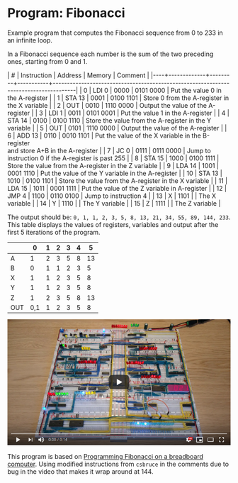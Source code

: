 # Program: Fibonacci

Example program that computes the Fibonacci sequence from 0 to 233 in an infinite loop.

In a Fibonacci sequence each number is the sum of the two preceding ones, starting from 0 and 1.

|  # | Instruction | Address | Memory    | Comment                                                                              |
|----+-------------+---------+-----------+--------------------------------------------------------------------------------------|
|  0 | LDI  0      |    0000 | 0101 0000 | Put the value 0 in the A-register                                                    |
|  1 | STA 13      |    0001 | 0100 1101 | Store 0 from the A-register in the X variable                                        |
|  2 | OUT         |    0010 | 1110 0000 | Output the value of the A-register                                                   |
|  3 | LDI  1      |    0011 | 0101 0001 | Put the value 1 in the A-register                                                    |
|  4 | STA 14      |    0100 | 0100 1110 | Store the value from the A-register in the Y variable                                |
|  5 | OUT         |    0101 | 1110 0000 | Output the value of the A-register                                                   |
|  6 | ADD 13      |    0110 | 0010 1101 | Put the value of the X variable in the B-register<br>and store A+B in the A-register |
|  7 | JC   0      |    0111 | 0111 0000 | Jump to instruction 0 if the A-register is past 255                                  |
|  8 | STA 15      |    1000 | 0100 1111 | Store the value from the A-register in the Z variable                                |
|  9 | LDA 14      |    1001 | 0001 1110 | Put the value of the Y variable in the A-register                                    |
| 10 | STA 13      |    1010 | 0100 1101 | Store the value from the A-register in the X variable                                |
| 11 | LDA 15      |    1011 | 0001 1111 | Put the value of the Z variable in A-register                                        |
| 12 | JMP  4      |    1100 | 0110 0100 | Jump to instruction 4                                                                |
| 13 | X           |    1101 |           | The X variable                                                                       |
| 14 | Y           |    1110 |           | The Y variable                                                                       |
| 15 | Z           |    1111 |           | The Z variable                                                                       |

The output should be: `0, 1, 1, 2, 3, 5, 8, 13, 21, 34, 55, 89, 144, 233`. This table displays the values of registers, variables and output after the first 5 iterations of the program.

|   | 0 | 1 | 2 | 3 | 4 | 5 |
|---|---|---|---|---|---|---|
| A | 1 | 2 | 3 | 5 | 8 |13 |
| B | 0 | 1 | 1 | 2 | 3 | 5 |
| X | 1 | 1 | 2 | 3 | 5 | 8 |
| Y | 1 | 1 | 2 | 3 | 5 | 8 |
| Z | 1 | 2 | 3 | 5 | 8 |13 |
|OUT|0,1| 1 | 2 | 3 | 5 | 8 |

[![YouTube video of computer](../resources/yt-fibonacci-thumb.png)](https://www.youtube.com/watch?v=DTxpwynaN34 "Click to play")

This program is based on [Programming Fibonacci on a breadboard computer](https://www.youtube.com/watch?v=a73ZXDJtU48).
Using modified instructions from `csbruce` in the comments due to bug in the video that makes it wrap around at 144.
